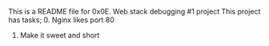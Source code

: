 This is a README file for 0x0E. Web stack debugging #1 project
This project has tasks;
0. Nginx likes port 80
1. Make it sweet and short
